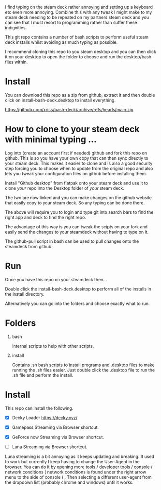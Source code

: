 
I find typing on the steam deck rather annoying and setting up a 
keyboard etc even more annoying. Combine this with any tweak I might 
make to my steam deck needing to be repeated on my partners steam deck 
and you can see that I must resort to programming rather than suffer 
these indignities.

This git repo contains a number of bash scripts to perform useful steam 
deck installs whilst avoiding as much typing as possible.

I recommend cloning this repo to you steam desktop and you can then 
click it on your desktop to open the folder to choose and run the 
desktop/bash files within.

# Install

You can download this repo as a zip from github, extract it and then 
double click on install-bash-deck.desktop to install everything.

https://github.com/xriss/bash-deck/archive/refs/heads/main.zip


# How to clone to your steam deck with minimal typing ...

Log into (create an account first if needed) github and fork this repo 
on github. This is so you have your own copy that can then sync 
directly to your steam deck. This makes it easier to clone and is also 
a good security step forcing you to choose when to update from the 
original repo and also lets you tweak your configuration files on 
github before installing them.

Install "Github desktop" from flatpak onto your steam deck and use it 
to clone *your* repo into the Desktop folder of *your* steam deck.

The two are now linked and you can make changes on the github website 
that easily copy to your steam deck. So any typing can be done there.

The above will require you to login and type git into search bars to 
find the right app and deck to find the right repo.

The advantage of this way is you can tweak the scipts on your fork and 
easily send the changes to your steamdeck without having to type on it.

The github-pull script in bash can be used to pull changes onto the 
steamdeck from github.


# Run

Once you have this repo on your steamdeck then...

Double click the install-bash-deck.desktop to perform all of the 
installs in the install directory.

Alternatively you can go into the folders and choose exactly what to 
run.

# Folders

1. bash

	Internal scripts to help with other scripts.

3. install

	Contains .sh bash scripts to install programs and .desktop files to 
	make running the .sh files easier. Just double click the .desktop 
	file to run the .sh file and perform the install.
	

# Install

This repo can install the following.

- [x] Decky Loader https://decky.xyz/
- [x] Gamepass Streaming via Browser shortcut.
- [x] GeForce now Streaming via Browser shortcut.
- [ ] Luna Streaming via Browser shortcut.


Luna streaming is a bit annoying as it keeps updating and breaking. It 
used to work but currently I keep having to change the User-Agent in 
the browser. You can do it by opening more tools / developer tools / 
console / network conditions ( network conditions is found under the 
right arrow menu to the side of console ) . Then selecting a different 
user-agent from the dropdown list (probably chrome and windows) until 
it works. 
